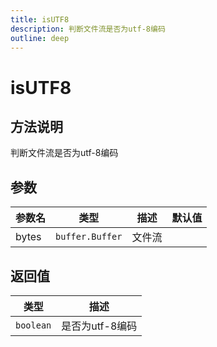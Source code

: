 ```yaml
---
title: isUTF8
description: 判断文件流是否为utf-8编码
outline: deep
---
```


# isUTF8

## 方法说明

判断文件流是否为utf-8编码

## 参数

| 参数名 | 类型 | 描述 | 默认值 |
| --- | --- | --- | --- |
| bytes | `buffer.Buffer` | 文件流 |  |

## 返回值

| 类型 | 描述 |
| --- | --- |
| `boolean` | 是否为utf-8编码 |
